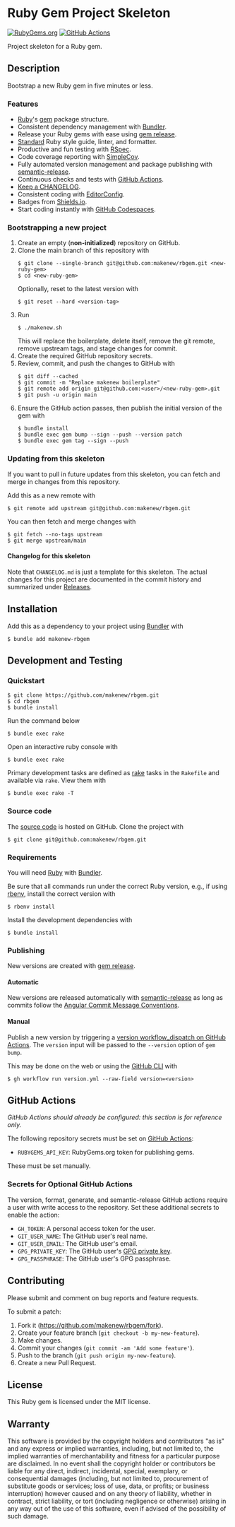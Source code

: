 # Ruby Gem Project Skeleton

[![RubyGems.org](https://img.shields.io/gem/v/makenew-rbgem)](https://rubygems.org/gems/makenew-rbgem)
[![GitHub Actions](https://github.com/makenew/rbgem/actions/workflows/check.yml/badge.svg)](https://github.com/makenew/rbgem/actions/workflows/check.yml)

Project skeleton for a Ruby gem.

## Description

Bootstrap a new Ruby gem in five minutes or less.

### Features

- [Ruby]'s [gem][rubygems.org] package structure.
- Consistent dependency management with [Bundler].
- Release your Ruby gems with ease using [gem release].
- [Standard] Ruby style guide, linter, and formatter.
- Productive and fun testing with [RSpec].
- Code coverage reporting with [SimpleCov].
- Fully automated version management and package publishing with [semantic-release].
- Continuous checks and tests with [GitHub Actions].
- [Keep a CHANGELOG].
- Consistent coding with [EditorConfig].
- Badges from [Shields.io].
- Start coding instantly with [GitHub Codespaces].

[bundler]: https://bundler.io/
[editorconfig]: https://editorconfig.org/
[gem release]: https://github.com/svenfuchs/gem-release
[github actions]: https://github.com/features/actions
[github codespaces]: https://github.com/features/codespaces
[keep a changelog]: https://keepachangelog.com/
[rspec]: https://rspec.info/
[ruby]: https://www.ruby-lang.org/
[rubygems.org]: https://rubygems.org/
[semantic-release]: https://semantic-release.gitbook.io/semantic-release/
[shields.io]: https://shields.io/
[simplecov]: https://github.com/simplecov-ruby/simplecov
[standard]: https://github.com/testdouble/standard

### Bootstrapping a new project

1. Create an empty (**non-initialized**) repository on GitHub.
2. Clone the main branch of this repository with
   ```
   $ git clone --single-branch git@github.com:makenew/rbgem.git <new-ruby-gem>
   $ cd <new-ruby-gem>
   ```
   Optionally, reset to the latest version with
   ```
   $ git reset --hard <version-tag>
   ```
3. Run
   ```
   $ ./makenew.sh
   ```
   This will replace the boilerplate, delete itself,
   remove the git remote, remove upstream tags,
   and stage changes for commit.
4. Create the required GitHub repository secrets.
5. Review, commit, and push the changes to GitHub with
   ```
   $ git diff --cached
   $ git commit -m "Replace makenew boilerplate"
   $ git remote add origin git@github.com:<user>/<new-ruby-gem>.git
   $ git push -u origin main
   ```
6. Ensure the GitHub action passes,
   then publish the initial version of the gem with
   ```
   $ bundle install
   $ bundle exec gem bump --sign --push --version patch
   $ bundle exec gem tag --sign --push
   ```

### Updating from this skeleton

If you want to pull in future updates from this skeleton,
you can fetch and merge in changes from this repository.

Add this as a new remote with

```
$ git remote add upstream git@github.com:makenew/rbgem.git
```

You can then fetch and merge changes with

```
$ git fetch --no-tags upstream
$ git merge upstream/main
```

#### Changelog for this skeleton

Note that `CHANGELOG.md` is just a template for this skeleton.
The actual changes for this project are documented in the commit history
and summarized under [Releases].

[releases]: https://github.com/makenew/rbgem/releases

## Installation

Add this as a dependency to your project using [Bundler] with

```
$ bundle add makenew-rbgem
```

[bundler]: https://bundler.io/

## Development and Testing

### Quickstart

```
$ git clone https://github.com/makenew/rbgem.git
$ cd rbgem
$ bundle install
```

Run the command below

```
$ bundle exec rake
```

Open an interactive ruby console with

```
$ bundle exec rake
```

Primary development tasks are defined as [rake] tasks in the `Rakefile`
and available via `rake`.
View them with

```
$ bundle exec rake -T
```

[rake]: https://ruby.github.io/rake/

### Source code

The [source code] is hosted on GitHub.
Clone the project with

```
$ git clone git@github.com:makenew/rbgem.git
```

[source code]: https://github.com/makenew/rbgem

### Requirements

You will need [Ruby] with [Bundler].

Be sure that all commands run under the correct Ruby version, e.g.,
if using [rbenv], install the correct version with

```
$ rbenv install
```

Install the development dependencies with

```
$ bundle install
```

[bundler]: https://bundler.io/
[ruby]: https://www.ruby-lang.org/
[rbenv]: https://github.com/rbenv/rbenv

### Publishing

New versions are created with [gem release].

#### Automatic

New versions are released automatically with [semantic-release]
as long as commits follow the [Angular Commit Message Conventions].

[Angular Commit Message Conventions]: https://semantic-release.gitbook.io/semantic-release/#commit-message-format
[semantic-release]: https://semantic-release.gitbook.io/

#### Manual

Publish a new version by triggering a [version workflow_dispatch on GitHub Actions].
The `version` input will be passed to the `--version` option of `gem bump`.

This may be done on the web or using the [GitHub CLI] with

```
$ gh workflow run version.yml --raw-field version=<version>
```

[gem release]: https://github.com/svenfuchs/gem-release
[GitHub CLI]: https://cli.github.com/
[version workflow_dispatch on GitHub Actions]: https://github.com/makenew/rbgem/actions?query=workflow%3Aversion

## GitHub Actions

_GitHub Actions should already be configured: this section is for reference only._

The following repository secrets must be set on [GitHub Actions]:

- `RUBYGEMS_API_KEY`: RubyGems.org token for publishing gems.

These must be set manually.

### Secrets for Optional GitHub Actions

The version, format, generate, and semantic-release GitHub actions
require a user with write access to the repository.
Set these additional secrets to enable the action:

- `GH_TOKEN`: A personal access token for the user.
- `GIT_USER_NAME`: The GitHub user's real name.
- `GIT_USER_EMAIL`: The GitHub user's email.
- `GPG_PRIVATE_KEY`: The GitHub user's [GPG private key].
- `GPG_PASSPHRASE`: The GitHub user's GPG passphrase.

[github actions]: https://github.com/features/actions
[gpg private key]: https://github.com/marketplace/actions/import-gpg#prerequisites

## Contributing

Please submit and comment on bug reports and feature requests.

To submit a patch:

1. Fork it (https://github.com/makenew/rbgem/fork).
2. Create your feature branch (`git checkout -b my-new-feature`).
3. Make changes.
4. Commit your changes (`git commit -am 'Add some feature'`).
5. Push to the branch (`git push origin my-new-feature`).
6. Create a new Pull Request.

## License

This Ruby gem is licensed under the MIT license.

## Warranty

This software is provided by the copyright holders and contributors "as is" and
any express or implied warranties, including, but not limited to, the implied
warranties of merchantability and fitness for a particular purpose are
disclaimed. In no event shall the copyright holder or contributors be liable for
any direct, indirect, incidental, special, exemplary, or consequential damages
(including, but not limited to, procurement of substitute goods or services;
loss of use, data, or profits; or business interruption) however caused and on
any theory of liability, whether in contract, strict liability, or tort
(including negligence or otherwise) arising in any way out of the use of this
software, even if advised of the possibility of such damage.
